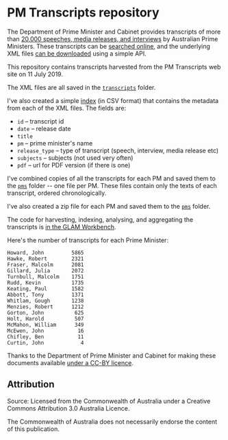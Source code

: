 # PM Transcripts repository

The Department of Prime Minister and Cabinet provides transcripts of more than [20,000 speeches, media releases, and interviews](https://pmtranscripts.pmc.gov.au/about-collection) by Australian Prime Ministers. These transcripts can be [searched online](https://pmtranscripts.pmc.gov.au/), and the underlying XML files [can be downloaded](https://pmtranscripts.pmc.gov.au/developers) using a simple API.

This repository contains transcripts harvested from the PM Transcripts web site on 11 July 2019.

The XML files are all saved in the [`transcripts`](transcripts/) folder.

I've also created a simple [index](index.csv) (in CSV format) that contains the metadata from each of the XML files. The fields are:

* `id` – transcript id
* `date` – release date
* `title`
* `pm` – prime minister's name
* `release_type` – type of transcript (speech, interview, media release etc)
* `subjects` – subjects (not used very often)
* `pdf` – url for PDF version (if there is one)

I've combined copies of all the transcripts for each PM and saved them to the [`pms`](pms/) folder -- one file per PM. These files contain only the texts of each transcript, ordered chronologically.

I've also created a zip file for each PM and saved them to the [`pms`](pms/) folder.

The code for harvesting, indexing, analysing, and aggregating the transcripts is [in the GLAM Workbench](https://github.com/GLAM-Workbench/pm-transcripts).

Here's the number of transcripts for each Prime Minister:

```
Howard, John         5865
Hawke, Robert        2321
Fraser, Malcolm      2081
Gillard, Julia       2072
Turnbull, Malcolm    1751
Rudd, Kevin          1735
Keating, Paul        1582
Abbott, Tony         1371
Whitlam, Gough       1238
Menzies, Robert      1212
Gorton, John          625
Holt, Harold          507
McMahon, William      349
McEwen, John           16
Chifley, Ben           11
Curtin, John            4
```

Thanks to the Department of Prime Minister and Cabinet for making these documents available [under a CC-BY licence](https://pmtranscripts.pmc.gov.au/copyright).

## Attribution

Source: Licensed from the Commonwealth of Australia under a Creative Commons Attribution 3.0 Australia Licence.

The Commonwealth of Australia does not necessarily endorse the content of this publication.
